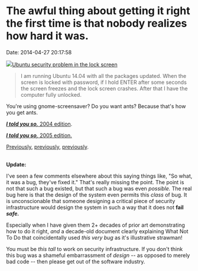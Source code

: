 The awful thing about getting it right the first time is that nobody realizes how hard it was.
==============================================================================================

Date: 2014-04-27 20:17:58

[![](http://www.jwz.org/images/theclapgy0wl5.gif)Ubuntu security problem
in the lock
screen](https://bugs.launchpad.net/ubuntu/+source/unity/+bug/1308572)

> I am running Ubuntu 14.04 with all the packages updated. When the
> screen is locked with password, if I hold ENTER after some seconds the
> screen freezes and the lock screen crashes. After that I have the
> computer fully unlocked.

You\'re using gnome-screensaver? Do you want ants? Because that\'s how
you get ants.

[***I told you so,*** 2004
edition](http://www.jwz.org/xscreensaver/toolkits.html).

[***I told you so,*** 2005
edition.](http://www.jwz.org/xscreensaver/man1.html#8)

[Previously](http://www.jwz.org/blog/2011/10/has-gnome-3-decided-that-people-shouldnt-want-screen-savers/),
[previously](http://www.jwz.org/blog/2005/02/siren-song-of-the-aquatic-gnome-menace/),
[previously](http://www.jwz.org/blog/2003/02/the-cadt-model/).

\
**Update:**

I\'ve seen a few comments elsewhere about this saying things like, \"So
what, it was a bug, they\'ve fixed it.\" That\'s really missing the
point. The point is not that such a bug existed, but that such a bug was
even *possible.* The real bug here is that the design of the system even
permits this *class* of bug. It is unconscionable that someone designing
a critical piece of security infrastructure would design the system in
such a way that it does not **fail *safe.***

Especially when I have given them 2+ decades of prior art demonstrating
how to do it right, *and* a decade-old document clearly explaining What
Not To Do that coincidentally used *this very bug* as it\'s illustrative
strawman!

You must be *this tall* to work on security infrastructure. If you
don\'t think this bug was a shameful embarrassment of *design* \-- as
opposed to merely bad code \-- then please get out of the software
industry.
